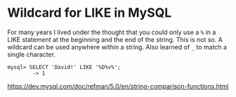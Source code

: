 Wildcard for LIKE in MySQL
===================

For many years I lived under the thought that you could only use a `%` in a LIKE statement at the beginning and the end of the string. This is not so. A wildcard can be used anywhere within a string. Also learned of `_` to match a single character.

    mysql> SELECT 'David!' LIKE '%D%v%';
            -> 1
        
https://dev.mysql.com/doc/refman/5.0/en/string-comparison-functions.html

